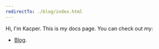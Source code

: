 ```yaml
---
redirectTo: ./blog/index.html
---
```


Hi, I'm Kacper. This is my docs page. You can check out my:
- [Blog](./blog/index.html).
